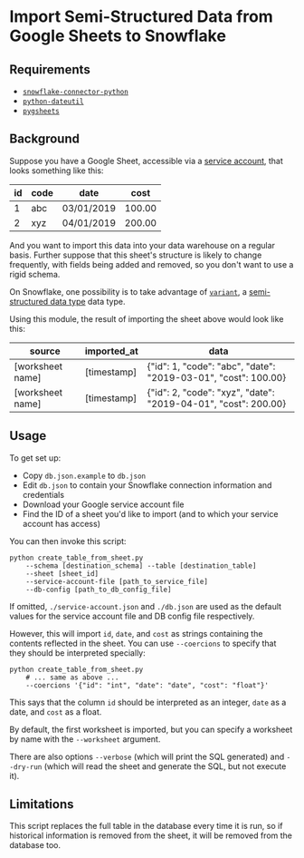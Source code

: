 # Import Semi-Structured Data from Google Sheets to Snowflake

## Requirements

- [`snowflake-connector-python`](https://pypi.org/project/snowflake-connector-python/)
- [`python-dateutil`](https://pypi.org/project/python-dateutil/)
- [`pygsheets`](https://pypi.org/project/pygsheets/)

## Background

Suppose you have a Google Sheet, accessible via a [service account][], that
looks something like this:

| id | code | date       | cost   |
| -- | ---- | ---------- | ------ |
| 1  | abc  | 03/01/2019 | 100.00 |
| 2  | xyz  | 04/01/2019 | 200.00 |

And you want to import this data into your data warehouse on a regular basis.
Further suppose that this sheet's structure is likely to change frequently, with
fields being added and removed, so you don't want to use a rigid schema.

On Snowflake, one possibility is to take advantage of [`variant`][variant], a
[semi-structured data type][semi-structured] data type.

[service account]: https://cloud.google.com/iam/docs/service-accounts
[variant]: https://docs.snowflake.net/manuals/sql-reference/data-types-semistructured.html
[semi-structured]: https://docs.snowflake.net/manuals/user-guide/semistructured-concepts.html

Using this module, the result of importing the sheet above would look like this:

| source           | imported_at | data                                                           |
| -----------------| ----------- | -------------------------------------------------------------- |
| [worksheet name] | [timestamp] | {"id": 1, "code": "abc", "date": "2019-03-01", "cost": 100.00} |
| [worksheet name] | [timestamp] | {"id": 2, "code": "xyz", "date": "2019-04-01", "cost": 200.00} |

## Usage

To get set up:

- Copy `db.json.example` to `db.json`
- Edit `db.json` to contain your Snowflake connection information and
  credentials
- Download your Google service account file
- Find the ID of a sheet you'd like to import (and to which your service account
  has access)

You can then invoke this script:

    python create_table_from_sheet.py
        --schema [destination_schema] --table [destination_table]
        --sheet [sheet_id]
        --service-account-file [path_to_service_file]
        --db-config [path_to_db_config_file]

If omitted, `./service-account.json` and `./db.json` are used as the default
values for the service account file and DB config file respectively.

However, this will import `id`, `date`, and `cost` as strings containing the
contents reflected in the sheet. You can use `--coercions` to specify that they
should be interpreted specially:

    python create_table_from_sheet.py
        # ... same as above ...
        --coercions '{"id": "int", "date": "date", "cost": "float"}'

This says that the column `id` should be interpreted as an integer, `date` as a
date, and `cost` as a float.

By default, the first worksheet is imported, but you can specify a worksheet by
name with the `--worksheet` argument.

There are also options `--verbose` (which will print the SQL generated) and
`--dry-run` (which will read the sheet and generate the SQL, but not execute it).

## Limitations

This script replaces the full table in the database every time it is run, so if
historical information is removed from the sheet, it will be removed from the
database too.
